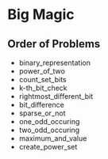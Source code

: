 # Big Magic
## Order of Problems
- binary_representation
- power_of_two
- count_set_bits
- k-th_bit_check
- rightmost_different_bit
- bit_difference
- sparse_or_not
- one_odd_occuring
- two_odd_occuring
- maximum_and_value
- create_power_set

